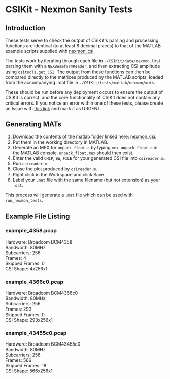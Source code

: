 # CSIKit - Nexmon Sanity Tests

## Introduction

These tests serve to check the output of CSIKit's parsing and processing functions are identical (to at least 8 decimal places) to that of the MATLAB example scripts supplied with [nexmon_csi](https://github.com/seemoo-lab/nexmon_csi/tree/master/utils/matlab).

The tests work by iterating through each file in `./CSIKit/data/nexmon`, first parsing them with a `NEXBeamformReader`, and then extracting CSI amplitude using `csitools.get_CSI`. The output from these functions can then be compared directly to the matrices produced by the MATLAB scripts, loaded from the accompanying .mat file in `./CSIKit/tests/matlab/nexmon/mats`.

These should be run before any deployment occurs to ensure the output of CSIKit is correct, and the core functionality of CSIKit does not contain any critical errors. If you notice an error within one of these tests, please create an Issue with [this link](https://github.com/Gi-z/CSIKit/issues/new) and mark it as URGENT.

## Generating MATs

1. Download the contents of the matlab folder linked here: [nexmon_csi](https://github.com/seemoo-lab/nexmon_csi/tree/master/utils/matlab).
2. Put them in the working directory in MATLAB.
3. Generate an MEX for `unpack_float.c` by typing `mex unpack_float.c` in the MATLAB console. `unpack_float.mex` should then exist.
4. Enter the valid `CHIP`, `BW`, `FILE` for your generated CSI file into `csireader.m`.
5. Run `csireader.m`.
6. Close the plot produced by `csireader.m`. 
7. Right click in the Workspace and click Save.
8. Label your `.mat` file with the same filename (but not extension) as your `.dat`.

This process will generate a `.mat` file which can be used with `run_nexmon_tests`.

## Example File Listing

### example_4358.pcap
Hardware: Broadcom BCM4358\
Bandwidth: 80MHz\
Subcarriers: 256\
Frames: 4\
Skipped Frames: 0\
CSI Shape: 4x256x1

### example_4366c0.pcap
Hardware: Broadcom BCM4366c0\
Bandwidth: 80MHz\
Subcarriers: 256\
Frames: 293\
Skipped Frames: 0\
CSI Shape: 293x256x1

### example_43455c0.pcap
Hardware: Broadcom BCM43455c0\
Bandwidth: 80MHz\
Subcarriers: 256\
Frames: 566\
Skipped Frames: 18\
CSI Shape: 566x256x1
